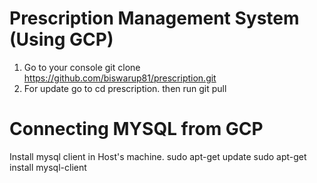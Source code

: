 # Prescription Management System (Using GCP)

1. Go to your console git clone https://github.com/biswarup81/prescription.git
2. For update go to cd prescription. then run git pull

# Connecting MYSQL from GCP
Install mysql client in Host's machine.
sudo apt-get update
sudo apt-get install mysql-client

